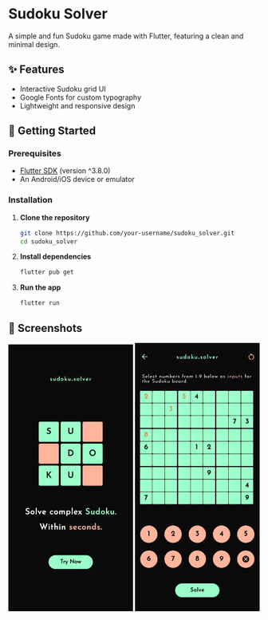 # Sudoku Solver

A simple and fun Sudoku game made with Flutter, featuring a clean and minimal design.

## ✨ Features

- Interactive Sudoku grid UI
- Google Fonts for custom typography
- Lightweight and responsive design

## 🚀 Getting Started

### Prerequisites

- [Flutter SDK](https://flutter.dev/docs/get-started/install) (version ^3.8.0)
- An Android/iOS device or emulator

### Installation

1. **Clone the repository**

   ```bash
   git clone https://github.com/your-username/sudoku_solver.git
   cd sudoku_solver

   ```

2. **Install dependencies**

   ```bash 
   flutter pub get
   ```

3. **Run the app**

   ```bash
   flutter run
   ```

## 📸 Screenshots

<img src="screenshots/splash_screen.jpg" width="250" />
<img src="screenshots/main_screen.jpg" width="250" />